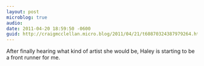```yaml
---
layout: post
microblog: true
audio: 
date: 2011-04-20 18:59:50 -0600
guid: http://craigmcclellan.micro.blog/2011/04/21/t60870324387979264.html
---
```

After finally hearing what kind of artist she would be, Haley is starting to be a front runner for me.
